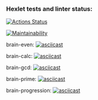 ### Hexlet tests and linter status:
[![Actions Status](https://github.com/deletevochrome/backend-project-44/workflows/hexlet-check/badge.svg)](https://github.com/deletevochrome/backend-project-44/actions)

[![Maintainability](https://api.codeclimate.com/v1/badges/3cce683274e9e1bf4885/maintainability)](https://codeclimate.com/github/deletevochrome/backend-project-44/maintainability)

brain-even:
[![asciicast](https://asciinema.org/a/xFmHzLo8QtF7upe64hKhTVi6r.svg)](https://asciinema.org/a/xFmHzLo8QtF7upe64hKhTVi6r)

brain-calc:
[![asciicast](https://asciinema.org/a/Mq8t9W9TGQCGGpSWgbU64uIy8.svg)](https://asciinema.org/a/Mq8t9W9TGQCGGpSWgbU64uIy8)

brain-gcd:
[![asciicast](https://asciinema.org/a/yA540GYKNLnlCSvWWO4PcJByF.svg)](https://asciinema.org/a/yA540GYKNLnlCSvWWO4PcJByF)

brain-prime:
[![asciicast](https://asciinema.org/a/JRQ39EHhDPBBQ9S4PxphLBk4J.svg)](https://asciinema.org/a/JRQ39EHhDPBBQ9S4PxphLBk4J)

brain-progression:
[![asciicast](https://asciinema.org/a/f1sBeM4PqB7ygLRDMKfyx5E54.svg)](https://asciinema.org/a/f1sBeM4PqB7ygLRDMKfyx5E54)